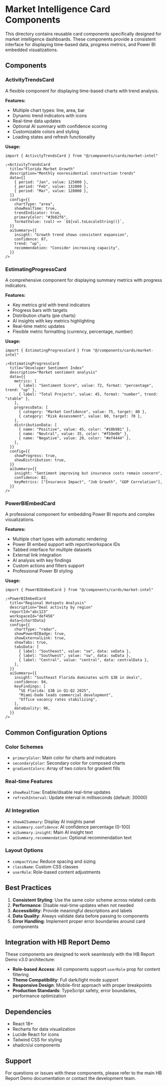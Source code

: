 # Market Intelligence Card Components

This directory contains reusable card components specifically designed for market intelligence dashboards. These components provide a consistent interface for displaying time-based data, progress metrics, and Power BI embedded visualizations.

## Components

### ActivityTrendsCard

A flexible component for displaying time-based charts with trend analysis.

**Features:**

- Multiple chart types: line, area, bar
- Dynamic trend indicators with icons
- Real-time data updates
- Optional AI summary with confidence scoring
- Customizable colors and styling
- Loading states and refresh functionality

**Usage:**

```tsx
import { ActivityTrendsCard } from "@/components/cards/market-intel"

;<ActivityTrendsCard
  title="Florida Market Growth"
  description="Monthly nonresidential construction trends"
  data={[
    { period: "Jan", value: 125000 },
    { period: "Feb", value: 132000 },
    { period: "Mar", value: 128000 },
  ]}
  config={{
    chartType: "area",
    showRealTime: true,
    trendIndicator: true,
    primaryColor: "#3b82f6",
    formatValue: (val) => `$${val.toLocaleString()}`,
  }}
  aiSummary={{
    insight: "Growth trend shows consistent expansion",
    confidence: 87,
    trend: "up",
    recommendation: "Consider increasing capacity",
  }}
/>
```

### EstimatingProgressCard

A comprehensive component for displaying summary metrics with progress indicators.

**Features:**

- Key metrics grid with trend indicators
- Progress bars with targets
- Distribution charts (pie charts)
- AI insights with key metrics highlighting
- Real-time metric updates
- Flexible metric formatting (currency, percentage, number)

**Usage:**

```tsx
import { EstimatingProgressCard } from "@/components/cards/market-intel"

;<EstimatingProgressCard
  title="Developer Sentiment Index"
  description="Market sentiment analysis"
  data={{
    metrics: [
      { label: "Sentiment Score", value: 72, format: "percentage", trend: "up" },
      { label: "Total Projects", value: 45, format: "number", trend: "stable" },
    ],
    progressData: [
      { category: "Market Confidence", value: 75, target: 80 },
      { category: "Risk Assessment", value: 60, target: 70 },
    ],
    distributionData: [
      { name: "Positive", value: 45, color: "#10b981" },
      { name: "Neutral", value: 35, color: "#f59e0b" },
      { name: "Negative", value: 20, color: "#ef4444" },
    ],
  }}
  config={{
    showProgress: true,
    showDistribution: true,
  }}
  aiSummary={{
    insight: "Sentiment improving but insurance costs remain concern",
    confidence: 82,
    keyMetrics: ["Insurance Impact", "Job Growth", "GDP Correlation"],
  }}
/>
```

### PowerBIEmbedCard

A professional component for embedding Power BI reports and complex visualizations.

**Features:**

- Multiple chart types with automatic rendering
- Power BI embed support with report/workspace IDs
- Tabbed interface for multiple datasets
- External link integration
- AI analysis with key findings
- Custom actions and filters support
- Professional Power BI styling

**Usage:**

```tsx
import { PowerBIEmbedCard } from "@/components/cards/market-intel"

;<PowerBIEmbedCard
  title="Regional Hotspots Analysis"
  description="Deal activity by region"
  reportId="abc123"
  workspaceId="def456"
  data={chartData}
  config={{
    chartType: "radar",
    showPowerBIBadge: true,
    showExternalLink: true,
    showTabs: true,
    tabsData: [
      { label: "Southeast", value: "se", data: seData },
      { label: "Southwest", value: "sw", data: swData },
      { label: "Central", value: "central", data: centralData },
    ],
  }}
  aiSummary={{
    insight: "Southeast Florida dominates with $3B in deals",
    confidence: 94,
    keyFindings: [
      "SE Florida: $3B in Q1-Q2 2025",
      "Miami-Dade leads commercial development",
      "Office vacancy rates stabilizing",
    ],
    dataQuality: 96,
  }}
/>
```

## Common Configuration Options

### Color Schemes

- `primaryColor`: Main color for charts and indicators
- `secondaryColor`: Secondary color for composed charts
- `gradientColors`: Array of two colors for gradient fills

### Real-time Features

- `showRealTime`: Enable/disable real-time updates
- `refreshInterval`: Update interval in milliseconds (default: 30000)

### AI Integration

- `showAISummary`: Display AI insights panel
- `aiSummary.confidence`: AI confidence percentage (0-100)
- `aiSummary.insight`: Main AI insight text
- `aiSummary.recommendation`: Optional recommendation text

### Layout Options

- `compactView`: Reduce spacing and sizing
- `className`: Custom CSS classes
- `userRole`: Role-based content adjustments

## Best Practices

1. **Consistent Styling**: Use the same color scheme across related cards
2. **Performance**: Disable real-time updates when not needed
3. **Accessibility**: Provide meaningful descriptions and labels
4. **Data Quality**: Always validate data before passing to components
5. **Error Handling**: Implement proper error boundaries around card components

## Integration with HB Report Demo

These components are designed to work seamlessly with the HB Report Demo v3.0 architecture:

- **Role-based Access**: All components support `userRole` prop for content filtering
- **Theme Compatibility**: Full dark/light mode support
- **Responsive Design**: Mobile-first approach with proper breakpoints
- **Production Standards**: TypeScript safety, error boundaries, performance optimization

## Dependencies

- React 18+
- Recharts for data visualization
- Lucide React for icons
- Tailwind CSS for styling
- shadcn/ui components

## Support

For questions or issues with these components, please refer to the main HB Report Demo documentation or contact the development team.
